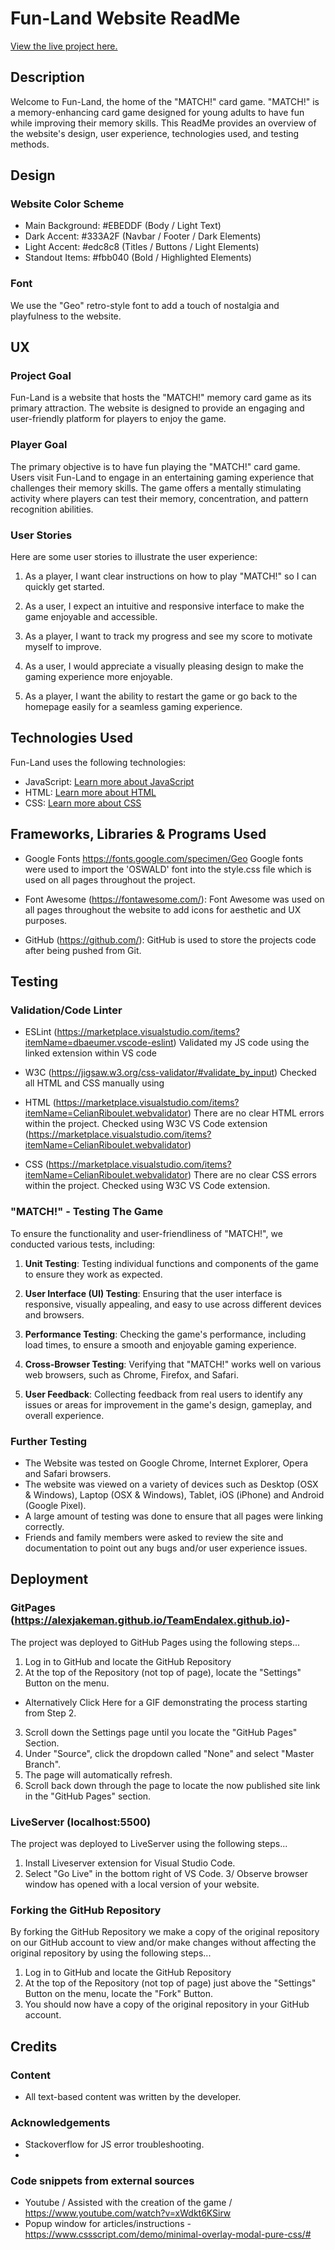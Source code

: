 # Fun-Land Website ReadMe

[View the live project here.](https://alexjakeman.github.io/Project-2/public/index.html)

## Description

Welcome to Fun-Land, the home of the "MATCH!" card game. "MATCH!" is a memory-enhancing card game designed for young adults to have fun while improving their memory skills. This ReadMe provides an overview of the website's design, user experience, technologies used, and testing methods.

## Design

### Website Color Scheme

- Main Background: #EBEDDF (Body / Light Text)
- Dark Accent: #333A2F (Navbar / Footer / Dark Elements)
- Light Accent: #edc8c8 (Titles / Buttons / Light Elements)
- Standout Items: #fbb040 (Bold / Highlighted Elements)

### Font

We use the "Geo" retro-style font to add a touch of nostalgia and playfulness to the website.

## UX

### Project Goal

Fun-Land is a website that hosts the "MATCH!" memory card game as its primary attraction. The website is designed to provide an engaging and user-friendly platform for players to enjoy the game.

### Player Goal

The primary objective is to have fun playing the "MATCH!" card game. Users visit Fun-Land to engage in an entertaining gaming experience that challenges their memory skills. The game offers a mentally stimulating activity where players can test their memory, concentration, and pattern recognition abilities.

### User Stories

Here are some user stories to illustrate the user experience:

1. As a player, I want clear instructions on how to play "MATCH!" so I can quickly get started.

2. As a user, I expect an intuitive and responsive interface to make the game enjoyable and accessible.

3. As a player, I want to track my progress and see my score to motivate myself to improve.

4. As a user, I would appreciate a visually pleasing design to make the gaming experience more enjoyable.

5. As a player, I want the ability to restart the game or go back to the homepage easily for a seamless gaming experience.

## Technologies Used

Fun-Land uses the following technologies:

- JavaScript: [Learn more about JavaScript](https://en.wikipedia.org/wiki/JavaScript)
- HTML: [Learn more about HTML](https://en.wikipedia.org/wiki/HTML)
- CSS: [Learn more about CSS](https://en.wikipedia.org/wiki/Cascading_Style_Sheets)

## Frameworks, Libraries & Programs Used

- Google Fonts https://fonts.google.com/specimen/Geo
Google fonts were used to import the 'OSWALD' font into the style.css file which is used on all pages throughout the project.

- Font Awesome (https://fontawesome.com/):
Font Awesome was used on all pages throughout the website to add icons for aesthetic and UX purposes.

- GitHub (https://github.com/):
GitHub is used to store the projects code after being pushed from Git.

## Testing

### Validation/Code Linter

- ESLint (https://marketplace.visualstudio.com/items?itemName=dbaeumer.vscode-eslint)
Validated my JS code using the linked extension within VS code

- W3C (https://jigsaw.w3.org/css-validator/#validate_by_input)
Checked all HTML and CSS manually using

- HTML (https://marketplace.visualstudio.com/items?itemName=CelianRiboulet.webvalidator)
There are no clear HTML errors within the project. Checked using W3C VS Code extension (https://marketplace.visualstudio.com/items?itemName=CelianRiboulet.webvalidator)

- CSS (https://marketplace.visualstudio.com/items?itemName=CelianRiboulet.webvalidator)
There are no clear CSS errors within the project. Checked using W3C VS Code extension.

### "MATCH!" - Testing The Game

To ensure the functionality and user-friendliness of "MATCH!", we conducted various tests, including:

1. **Unit Testing**: Testing individual functions and components of the game to ensure they work as expected.

2. **User Interface (UI) Testing**: Ensuring that the user interface is responsive, visually appealing, and easy to use across different devices and browsers.

3. **Performance Testing**: Checking the game's performance, including load times, to ensure a smooth and enjoyable gaming experience.

4. **Cross-Browser Testing**: Verifying that "MATCH!" works well on various web browsers, such as Chrome, Firefox, and Safari.

5. **User Feedback**: Collecting feedback from real users to identify any issues or areas for improvement in the game's design, gameplay, and overall experience.

### Further Testing

- The Website was tested on Google Chrome, Internet Explorer, Opera and Safari browsers.
- The website was viewed on a variety of devices such as Desktop (OSX & Windows), Laptop (OSX & Windows), Tablet, iOS (iPhone) and Android (Google Pixel).
- A large amount of testing was done to ensure that all pages were linking correctly.
- Friends and family members were asked to review the site and documentation to point out any bugs and/or user experience issues.

## Deployment

### GitPages (https://alexjakeman.github.io/TeamEndalex.github.io)-
The project was deployed to GitHub Pages using the following steps...
1. Log in to GitHub and locate the GitHub Repository
2. At the top of the Repository (not top of page), locate the "Settings" Button on the menu.
- Alternatively Click Here for a GIF demonstrating the process starting from Step 2.
3. Scroll down the Settings page until you locate the "GitHub Pages" Section.
4. Under "Source", click the dropdown called "None" and select "Master Branch".
5. The page will automatically refresh.
6. Scroll back down through the page to locate the now published site link in the "GitHub Pages" section.

### LiveServer (localhost:5500)
The project was deployed to LiveServer using the following steps...
1. Install Liveserver extension for Visual Studio Code.
2. Select "Go Live" in the bottom right of VS Code.
3/ Observe browser window has opened with a local version of your website.

### Forking the GitHub Repository
By forking the GitHub Repository we make a copy of the original repository on our GitHub account to view and/or make changes without affecting the original repository by using the following steps...
1. Log in to GitHub and locate the GitHub Repository
2. At the top of the Repository (not top of page) just above the "Settings" Button on the menu, locate the "Fork" Button.
3. You should now have a copy of the original repository in your GitHub account.

## Credits

### Content

- All text-based content was written by the developer.

### Acknowledgements

- Stackoverflow for JS error troubleshooting.
- 

### Code snippets from external sources

- Youtube / Assisted with the creation of the game / https://www.youtube.com/watch?v=xWdkt6KSirw
- Popup window for articles/instructions - https://www.cssscript.com/demo/minimal-overlay-modal-pure-css/#